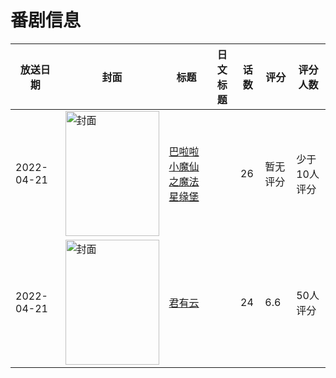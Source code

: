 # 番剧信息

|放送日期|封面|标题|日文标题|话数|评分|评分人数|
|---|---|---|---|---|---|---|
|2022-04-21|<img src="https://lain.bgm.tv/pic/cover/c/a4/7f/378809_dvSn2.jpg" alt="封面" style="width:150px;height:200px;object-fit:cover;">|[巴啦啦小魔仙之魔法星缘堡](https://bangumi.tv/subject/378809)||26|暂无评分|少于10人评分|
|2022-04-21|<img src="https://lain.bgm.tv/pic/cover/c/0b/21/358571_54EAw.jpg" alt="封面" style="width:150px;height:200px;object-fit:cover;">|[君有云](https://bangumi.tv/subject/358571)||24|6.6|50人评分|
